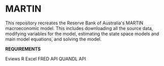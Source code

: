 # MARTIN
This repository recreates the Reserve Bank of Australia's MARTIN macroeconomic model. This includes downloading all the source data, modifying variables for the model, estimating the state space models and main model equations, and solving the model.

<b>REQUIREMENTS</b>

Eviews
R
Excel
FRED API
QUANDL API




